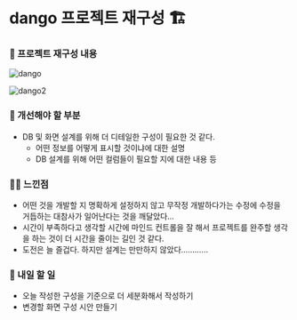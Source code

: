 # dango 프로젝트 재구성 🏗️

### 🚩 프로젝트 재구성 내용

![dango](https://github.com/cha2code/daily_study/assets/141387662/b47843ed-c062-434e-b81f-41a7f30fc411)

![dango2](https://github.com/cha2code/daily_study/assets/141387662/0dc567b1-f38f-4193-9868-c2ac7b71423d)


### 🚸 개선해야 할 부분
* DB 및 화면 설계를 위해 더 디테일한 구성이 필요한 것 같다.
   * 어떤 정보를 어떻게 표시할 것이냐에 대한 설명
   * DB 설계를 위해 어떤 컬럼들이 필요할 지에 대한 내용 등
 
### 🧑‍💻 느낀점
* 어떤 것을 개발할 지 명확하게 설정하지 않고 무작정 개발하다가는 수정에 수정을 거듭하는 대참사가 일어난다는 것을 깨달았다...
* 시간이 부족하다고 생각할 시간에 마인드 컨트롤을 잘 해서 프로젝트를 완주할 생각을 하는 것이 더 시간을 줄이는 길인 것 같다.
* 도전은 늘 즐겁다. 하지만 설계는 만만하지 않았다............
 

### 🚧 내일 할 일
* 오늘 작성한 구성을 기준으로 더 세분화해서 작성하기
* 변경할 화면 구성 시안 만들기

